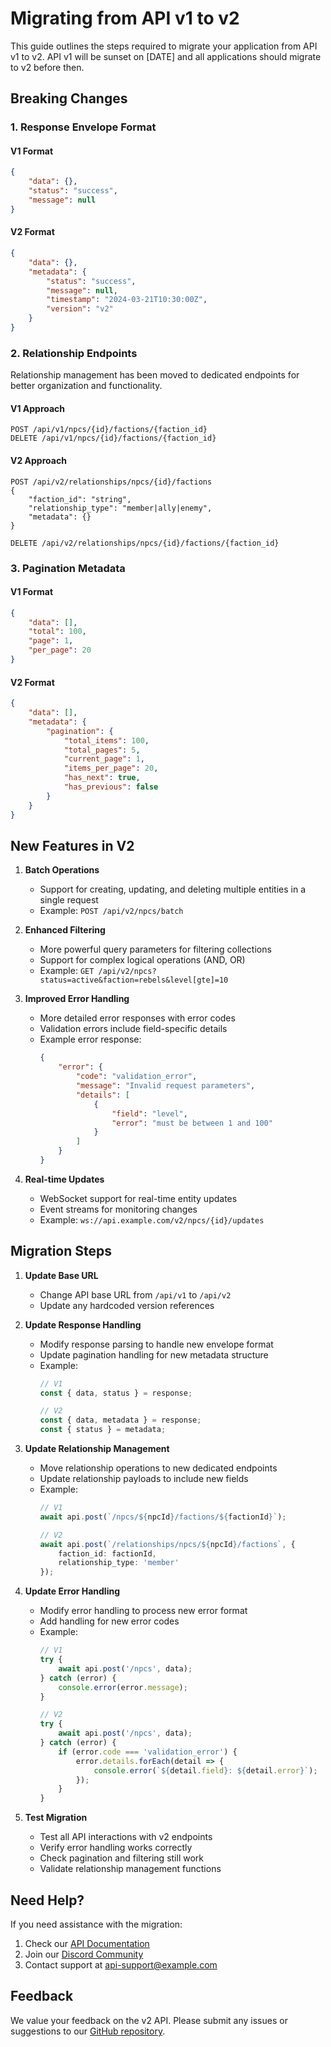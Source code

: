 # Migrating from API v1 to v2

This guide outlines the steps required to migrate your application from API v1 to v2. API v1 will be sunset on [DATE] and all applications should migrate to v2 before then.

## Breaking Changes

### 1. Response Envelope Format

#### V1 Format
```json
{
    "data": {},
    "status": "success",
    "message": null
}
```

#### V2 Format
```json
{
    "data": {},
    "metadata": {
        "status": "success",
        "message": null,
        "timestamp": "2024-03-21T10:30:00Z",
        "version": "v2"
    }
}
```

### 2. Relationship Endpoints

Relationship management has been moved to dedicated endpoints for better organization and functionality.

#### V1 Approach
```
POST /api/v1/npcs/{id}/factions/{faction_id}
DELETE /api/v1/npcs/{id}/factions/{faction_id}
```

#### V2 Approach
```
POST /api/v2/relationships/npcs/{id}/factions
{
    "faction_id": "string",
    "relationship_type": "member|ally|enemy",
    "metadata": {}
}

DELETE /api/v2/relationships/npcs/{id}/factions/{faction_id}
```

### 3. Pagination Metadata

#### V1 Format
```json
{
    "data": [],
    "total": 100,
    "page": 1,
    "per_page": 20
}
```

#### V2 Format
```json
{
    "data": [],
    "metadata": {
        "pagination": {
            "total_items": 100,
            "total_pages": 5,
            "current_page": 1,
            "items_per_page": 20,
            "has_next": true,
            "has_previous": false
        }
    }
}
```

## New Features in V2

1. **Batch Operations**
   - Support for creating, updating, and deleting multiple entities in a single request
   - Example: `POST /api/v2/npcs/batch`

2. **Enhanced Filtering**
   - More powerful query parameters for filtering collections
   - Support for complex logical operations (AND, OR)
   - Example: `GET /api/v2/npcs?status=active&faction=rebels&level[gte]=10`

3. **Improved Error Handling**
   - More detailed error responses with error codes
   - Validation errors include field-specific details
   - Example error response:
     ```json
     {
         "error": {
             "code": "validation_error",
             "message": "Invalid request parameters",
             "details": [
                 {
                     "field": "level",
                     "error": "must be between 1 and 100"
                 }
             ]
         }
     }
     ```

4. **Real-time Updates**
   - WebSocket support for real-time entity updates
   - Event streams for monitoring changes
   - Example: `ws://api.example.com/v2/npcs/{id}/updates`

## Migration Steps

1. **Update Base URL**
   - Change API base URL from `/api/v1` to `/api/v2`
   - Update any hardcoded version references

2. **Update Response Handling**
   - Modify response parsing to handle new envelope format
   - Update pagination handling for new metadata structure
   - Example:
     ```typescript
     // V1
     const { data, status } = response;
     
     // V2
     const { data, metadata } = response;
     const { status } = metadata;
     ```

3. **Update Relationship Management**
   - Move relationship operations to new dedicated endpoints
   - Update relationship payloads to include new fields
   - Example:
     ```typescript
     // V1
     await api.post(`/npcs/${npcId}/factions/${factionId}`);
     
     // V2
     await api.post(`/relationships/npcs/${npcId}/factions`, {
         faction_id: factionId,
         relationship_type: 'member'
     });
     ```

4. **Update Error Handling**
   - Modify error handling to process new error format
   - Add handling for new error codes
   - Example:
     ```typescript
     // V1
     try {
         await api.post('/npcs', data);
     } catch (error) {
         console.error(error.message);
     }
     
     // V2
     try {
         await api.post('/npcs', data);
     } catch (error) {
         if (error.code === 'validation_error') {
             error.details.forEach(detail => {
                 console.error(`${detail.field}: ${detail.error}`);
             });
         }
     }
     ```

5. **Test Migration**
   - Test all API interactions with v2 endpoints
   - Verify error handling works correctly
   - Check pagination and filtering still work
   - Validate relationship management functions

## Need Help?

If you need assistance with the migration:

1. Check our [API Documentation](https://api.example.com/docs)
2. Join our [Discord Community](https://discord.gg/example)
3. Contact support at api-support@example.com

## Feedback

We value your feedback on the v2 API. Please submit any issues or suggestions to our [GitHub repository](https://github.com/example/api/issues). 